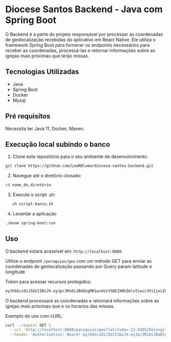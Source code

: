 # Diocese Santos Backend - Java com Spring Boot

O Backend é a parte do projeto responsável por processar as coordenadas de geolocalização recebidas do aplicativo em React Native. Ele utiliza o framework Spring Boot para fornecer os endpoints necessários para receber as coordenadas, processá-las e retornar informações sobre as igrejas mais próximas que terão missas.

## Tecnologias Utilizadas

- Java
- Spring Boot
- Docker
- Mysql

## Pré requisitos
Necessita ter Java 11, Docker, Maven.

## Execução local subindo o banco

1. Clone este repositório para o seu ambiente de desenvolvimento.

```bash
git clone https://github.com/LeoRBlume/diocese-santos-backend.git 
```
2. Navegue até o diretório clonado:

```bash
cd nome_do_diretório 
```

3. Execute o script .sh:

```bash
   sh script-banco.sh
```

4. Levantar a aplicação
```bash
./mvnw spring-boot:run
```

## Uso

O backend estará acessível em: `http://localhost:8080`.



Utilize o endpoint `/paroquias/geo` com um método GET para enviar as coordenadas de geolocalização passando por Query param latitude e longitude

Token para acessar recursos protegidos:

```bash
eyJhbGciOiJIUzI1NiJ9.eyJpc3MiOiJBUEkgRW1wcmVzYSBEZXNhZmlvIiwic3ViIjoiZGlvY2VzZXNhbnRvcyIsImlhdCI6MTY5OTIzMjQyMywiZXhwIjoxNzAxMDU5ODEwfQ.dSM04FHQGFIKaN8TDh_Zy9TBtnK-BRAvb_ry5toV2u4
 ```

O backend processará as coordenadas e retornará informações sobre as igrejas mais próximas que e os horarios das missas.

Exemplo de uso com cURL:

```bash
curl --request GET \
  --url 'http://localhost:8080/paroquias/geo?latitude=-23.938525&longitude=-46.418176' \
  --header 'Authorization: Bearer eyJhbGciOiJIUzI1NiJ9.eyJpc3MiOiJBUEkgRW1wcmVzYSBEZXNhZmlvIiwic3ViIjoiZGlvY2VzZXNhbnRvcyIsImlhdCI6MTY5OTIzMjQyMywiZXhwIjoxNzAxMDU5ODEwfQ.dSM04FHQGFIKaN8TDh_Zy9TBtnK-BRAvb_ry5toV2u4' \
 ```



